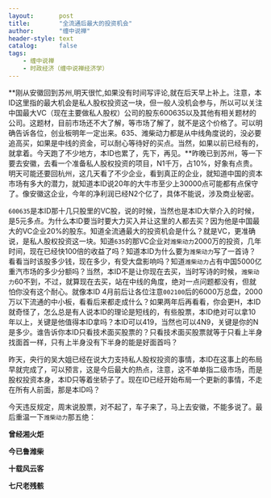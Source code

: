 ```yaml
---
layout:       post
title:        "全流通后最大的投资机会"
author:       "缠中说禅"
header-style: text
catalog:      false
tags:
    - 缠中说禅
    - 时政经济（缠中说禅经济学）
---
```


**刚从安徽回到苏州,明天很忙,如果没有时间写评论,就在后天早上补上。注意，本ID这里指的最大机会是私人股权投资这一块，但一般人没机会参与，所以可以关注中国最大VC（现在主要做私人股权）公司的股东600635以及其他有相关题材的公司。这题材，目前市场还不大了解，等市场了解了，就不是这个价格了。可以明确告诉各位，创业板明年一定出来。635、潍柴动力都是从中线角度说的，没必要追高买，如果是中线的资金，可以耐心等待好的买点。当然，如果以前已经有的，就拿着。今天跑了不少地方，本ID也累了，先下，再见。**昨晚已到苏州，等一下要去安徽，去看一个准备私人股权投资的项目，N1千万，占10%，好象有点贵。明天可能还要回杭州，这几天看了不少企业，看到真正的企业，就知道中国的资本市场有多大的潜力，就知道本ID说20年的大牛市至少上30000点可能都有点保守了。像安徽这企业，今年的净利润已经N2个亿了，具体不能说，涉及商业秘密。



`600635`是本ID那十几只股里的VC股，说的时候，当然也是本ID大举介入的时候，是5元多点。为什么本ID要当时要大力买入并让这里的人都去买？因为他是中国最大的VC企业20%的股东。知道全流通最大的投资机会是什么？就是VC，更准确说，是私人股权投资这一块。知道`635`的那VC企业对`潍柴动力`2000万的投资，几年时间，现在已经快100倍的收益了吗？知道本ID为什么要为`潍柴动力`写了一首诗？看看当时该股多少钱，现在多少，有受大盘影响吗？知道`潍柴动力`占有中国5000亿重汽市场的多少分额吗？当然，本ID不是让你现在去买，当时写诗的时候，`潍柴动力`60不到，不过，就算现在去买，站在中线的角度，绝对一点问题都没有，但就怕你没有这个耐心。就像本ID 4月前后让各位注意`002100`后的6000万总盘，2000万以下流通的中小板，看看后来都走成什么？如果两年后再看看，你会更H，本ID就奇怪了，怎么总是有人说本ID的理论是短线的，有些股票，本ID绝对可以拿10年以上，关键是他值得本ID拿吗？本ID可以419，当然也可以4N9，关键是你的N是多少。谁告诉你本ID只看技术面买股票的？只看技术面买股票就等于只看上半身找面首一样，只有上半身没有下半身的能是好面首吗？



昨天，央行的吴大姐已经在说大力支持私人股权投资的事情，本ID在这事上的布局早就完成了，可以预言，这是今后最大的热点，注意，这不单单指二级市场，而是股权投资本身，本ID只等着坐轿子了。现在ID已经开始布局一个更新的事情，不走在所有人前面，那是本ID吗？



今天违反规定，周末说股票，对不起了，车子来了，马上去安徽，不能多说了。最后重温一下`潍柴动力`那五绝：



**曾经湘火炬**

**今已鲁潍柴**

**十载风云客**

**七尺老残骸**
